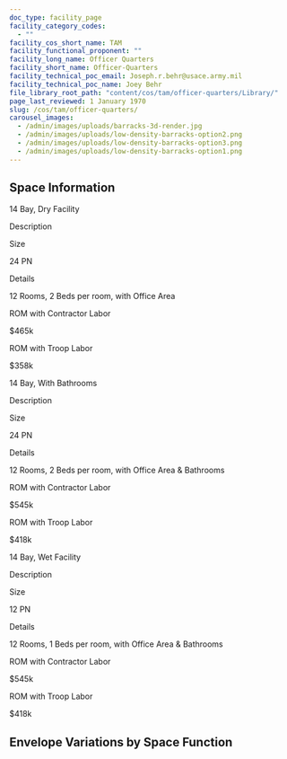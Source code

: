 ```yaml
---
doc_type: facility_page
facility_category_codes:
  - ""
facility_cos_short_name: TAM
facility_functional_proponent: ""
facility_long_name: Officer Quarters
facility_short_name: Officer-Quarters
facility_technical_poc_email: Joseph.r.behr@usace.army.mil
facility_technical_poc_name: Joey Behr
file_library_root_path: "content/cos/tam/officer-quarters/Library/"
page_last_reviewed: 1 January 1970
slug: /cos/tam/officer-quarters/
carousel_images:
  - /admin/images/uploads/barracks-3d-render.jpg
  - /admin/images/uploads/low-density-barracks-option2.png
  - /admin/images/uploads/low-density-barracks-option3.png
  - /admin/images/uploads/low-density-barracks-option1.png
---
```


## Space Information

14 Bay, Dry Facility

Description

Size

24 PN

Details

12 Rooms, 2 Beds per room, with Office Area

ROM with Contractor Labor

\$465k

ROM with Troop Labor

\$358k

14 Bay, With Bathrooms

Description

Size

24 PN

Details

12 Rooms, 2 Beds per room, with Office Area & Bathrooms

ROM with Contractor Labor

\$545k

ROM with Troop Labor

\$418k

14 Bay, Wet Facility

Description

Size

12 PN

Details

12 Rooms, 1 Beds per room, with Office Area & Bathrooms

ROM with Contractor Labor

\$545k

ROM with Troop Labor

\$418k

## Envelope Variations by Space Function
